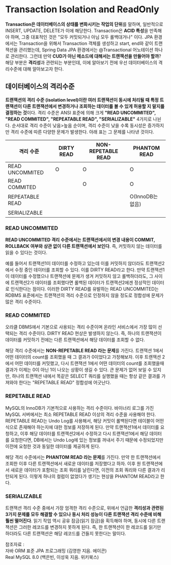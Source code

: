 # Transaction Isolation and ReadOnly
**Transaction은 데이터베이스의 상태를 변화시키는 작업의 단위**를 말하며, 일반적으로 INSERT, UPDATE, DELETE가 이에 해당한다. Transaction은 **ACID 특성**을 만족해야 하며, 그중 대표적인 것은 "모두 커밋되거나 아님 모두 롤백대거나" 이다. JPA 환경에서는 Transaction을 위해서 Transaction 객체를 생성하고 start, end와 같이 트랜잭션을 관리했는데, Spring Data JPA 환경에서는 @Transactional 어노테이션 하나로 관리한다. 그런데 만약 **CUD가 아닌 메소드에 대해서는 트랜잭션을 만들어야 할까**? 해당 부분은 **격리성**과 관련되는 부분인데, 이에 알아보기 전에 우선 데이터베이스의 격리수준에 대해 알아보고자 한다.

## 데이터베이스의 격리수준
**트랜잭션의 격리 수준 (isolation level)이란 여러 트랜잭션이 동시에 처리될 때 특정 트랜잭션이 다른 트랜잭션에서 변경하거나 조회하는 데이터를 볼 수 있게 허용할 지 말지를 결정하는 것**이다. 격리 수준은 ANSI 표준에 의해 크게 **"READ UNCOMMITED", "READ COMMITED", "REPEATABLE READ", "SERIALIZABLE"** 4가지로 나뉜다. 순서대로 격리 수준이 낮음>높음 순이며, 격리 수준이 낮을 수록 동시성은 증가하지만 격리 수준에 따른 다양한 문제가 발생한다. 아래 표는 그 문제를 나타낸 것이다.

|격리 수준|DIRTY READ|NON-REPETABLE READ|PHANTOM READ|
|----------|----------|----------------|---------|
|READ UNCOMMITED|O|O|O|
|READ COMMITED| |O|O|
|REPEATABLE READ| | | O(InnoDB는 없음)|
|SERIALIZABLE| | | |

### READ UNCOMMITED
**READ UNCOMMITED 격리 수준에서는 트랜잭션에서의 변경 내용이 COMMIT, ROLLBACK 여부와 상관 없이 다른 트랜잭션에서 보인다**. 즉, 커밋하지 않는 데이터를 읽을 수 있다는 것이다. 

예를 들어서 트랜잭션1이 데이터를 수정하고 있는데 이를 커밋하지 않더라도 트랜잭션2에서 수정 중인 데이터를 조회할 수 있다. 이를 DIRTY READ라고 한다. 만약 트랜잭션1이 데이터를 수정했으나 트랜잭션에 문제가 생겨 커밋하지 않고 롤백하더라도, 그 사이에 트랜잭션2가 데이터를 조회했다면 롤백된 데이터가 트랜잭션2에겐 정상적인 데이터로 인식한다는 점이다. 이러한 DIRTY READ를 유발하는 READ UNCOMMITED는 RDBMS 표준에서는 트랜잭션의 격리 수준으로 인정하지 않을 정도로 정합성에 문제가 많은 격리 수준이다.

### READ COMMITED
오라클 DBMS에서 기본으로 사용되는 격리 수준이며 온라인 서비스에서 가장 많이 선택되는 격리 수준이다. DIRTY READ 현상은 발생하지 않는다. 즉, 하나의 트랜잭션이 데이터를 커밋하기 전에는 다른 트랜잭션에서 해당 데이터를 조회할 수 없다.

해당 격리 수준에서는 **NON-REPETABLE READ 라는 문제**를 가진다. 트랜잭션 1에서 어떤 데이터의 count를 조회했을 때 그 결과가 0이었다고 가정해보자. 이후 트랜잭션 2에서 어떤 데이터를 커밋했고, 다시 트랜잭션 1에서 어떤 데이터의 count를 조회했을때 결과가 이제는 0이 아닌 1이 나오는 상황이 생길 수 있다. 큰 문제가 없어 보일 수 있지만, 하나의 트랜잭션 내에서 똑같은 SELECT 쿼리를 실행했을 때는 항상 같은 결과를 가져와야 한다는 "REPETABLE READ" 정합성에 어긋난다.

### REPETABLE READ
MySQL의 InnoDB가 기본적으로 사용하는 격리 수준이다. 바이너리 로그를 가진 MySQL 서버에서는 최소 REPETABLE READ 이상의 격리 수준을 사용해야 한다. REPETABLE READ는 Undo Log를 사용해서, 해당 커밋이 롤백된다면 테이블이 어떤 식으로 존재해야 하는지에 대한 정보를 저장하게 된다. 만약 트랜잭션1에서 데이터를 요청하고, 이후 해당 데이터를 트랜잭션2에서 수정하고 다시 트랜잭션1에서 해당 데이터를 요청한다면, DB에서는 Undo Log에 있는 정보를 꺼내서 주기 때문에 수정되었지만 이전에 요청한 것과 동일한 데이터를 제공하게 된다. 

해당 격리 수준에서는 **PHANTOM READ 라는 문제**를 가진다. 만약 한 트랜잭션에서 조회한 이후 다른 트랜잭션에서 새로운 데이터를 저장했다고 하자. 이후 원 트랜잭션에서 새로운 데이터가 포함되는 조회 쿼리를 날린다면, 이전의 조회 쿼리와 다른 결과가 리턴되게 된다. 이렇게 하나의 컬럼이 없었다가 생기는 현상을 PHANTOM READ라고 한다.

### SERIALIZABLE
트랜잭션 격리 수준 중에서 가장 엄격한 격리 수준으로, 위에서 언급한 **격리성과 관련된 3가지 문제를 모두 해결할 수 있으나 동시 처리 성능이 다른 트랜잭션 격리 수준에 비해 훨씬 떨어진다**. 읽기 작업 역시 공유 잠금(읽기 잠금)을 획득해야 하며, 동시에 다른 트랜잭션은 그러한 레코드를 변경하지 못하게 된다. 즉, 한 트랜잭션이 한 레코드를 읽기만 하더라도 다른 트랜잭션은 해당 레코드를 건들지 못한다는 말이다.

참조자료 : <br>
자바 ORM 표준 JPA 프로그래밍 (김영한 지음. 에이콘) <br>
Real MySQL 8.0 (백은빈, 이성욱 지음. 위키북스)
